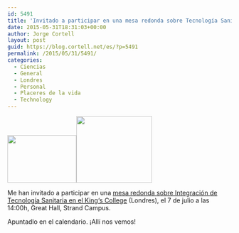 ```yaml
---
id: 5491
title: 'Invitado a participar en una mesa redonda sobre Tecnología Sanitaria en el King‘s College'
date: 2015-05-31T18:31:03+00:00
author: Jorge Cortell
layout: post
guid: https://blog.cortell.net/es/?p=5491
permalink: /2015/05/31/5491/
categories:
  - Ciencias
  - General
  - Londres
  - Personal
  - Placeres de la vida
  - Technology
---
```

<img class="alignnone" src="https://soft-dev.org/kcl.png" alt="" width="155" height="107" /><img class="alignnone" src="https://kingsconference.com/imgs/uk-trade.gif" alt="" width="170" height="150" />

Me han invitado a participar en una <a href="https://kingsconference.com/programme-healthcare.html" target="_blank">mesa redonda sobre Integración de Tecnología Sanitaria en el King‘s College</a> (Londres), el 7 de julio a las 14:00h, Great Hall, Strand Campus.

Apuntadlo en el calendario. ¡Allí nos vemos!